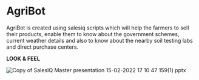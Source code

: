 # AgriBot

AgriBot is created using salesiq scripts which will help the farmers to sell their products, enable them to know about the government schemes, current weather details and also to know about the nearby soil testing labs and direct purchase centers.

**LOOK & FEEL**

![Copy of SalesIQ Master presentation 15-02-2022 17 10 47 159(1) pptx](https://github.com/Guhapriya01/AgriBot/assets/76595809/7819a0df-38c7-4183-9f99-4970d5e20d51)
